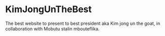 # KimJongUnTheBest
The best website to present to best president aka Kim jong un the goat, in collaboration with Mobutu stalin mbouteflika.
